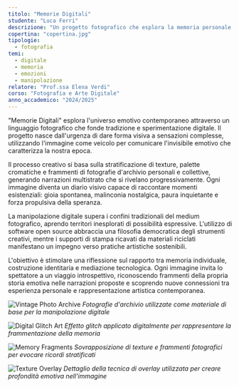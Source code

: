 ```yaml
---
titolo: "Memorie Digitali"
studente: "Luca Ferri"
descrizione: "Un progetto fotografico che esplora la memoria personale attraverso immagini manipolate digitalmente."
copertina: "copertina.jpg"
tipologie:
  - fotografia
temi:
  - digitale
  - memoria
  - emozioni
  - manipolazione
relatore: "Prof.ssa Elena Verdi"
corso: "Fotografia e Arte Digitale"
anno_accademico: "2024/2025"
---
```



"Memorie Digitali" esplora l'universo emotivo contemporaneo attraverso un linguaggio fotografico che fonde tradizione e sperimentazione digitale. Il progetto nasce dall'urgenza di dare forma visiva a sensazioni complesse, utilizzando l'immagine come veicolo per comunicare l'invisibile emotivo che caratterizza la nostra epoca.

Il processo creativo si basa sulla stratificazione di texture, palette cromatiche e frammenti di fotografie d'archivio personali e collettive, generando narrazioni multistrato che si rivelano progressivamente. Ogni immagine diventa un diario visivo capace di raccontare momenti esistenziali: gioia spontanea, malinconia nostalgica, paura inquietante e forza propulsiva della speranza.

La manipolazione digitale supera i confini tradizionali del medium fotografico, aprendo territori inesplorati di possibilità espressive. L'utilizzo di software open source abbraccia una filosofia democratica degli strumenti creativi, mentre i supporti di stampa ricavati da materiali riciclati manifestano un impegno verso pratiche artistiche sostenibili.

L'obiettivo è stimolare una riflessione sul rapporto tra memoria individuale, costruzione identitaria e mediazione tecnologica. Ogni immagine invita lo spettatore a un viaggio introspettivo, riconoscendo frammenti della propria storia emotiva nelle narrazioni proposte e scoprendo nuove connessioni tra esperienza personale e rappresentazione artistica contemporanea.


![Vintage Photo Archive](img-1.jpg)
*Fotografie d'archivio utilizzate come materiale di base per la manipolazione digitale*

![Digital Glitch Art](img-2.jpg)
*Effetto glitch applicato digitalmente per rappresentare la frammentazione della memoria*

![Memory Fragments](img-3.jpg)
*Sovrapposizione di texture e frammenti fotografici per evocare ricordi stratificati*

![Texture Overlay](img-4.jpg)
*Dettaglio della tecnica di overlay utilizzata per creare profondità emotiva nell'immagine*
